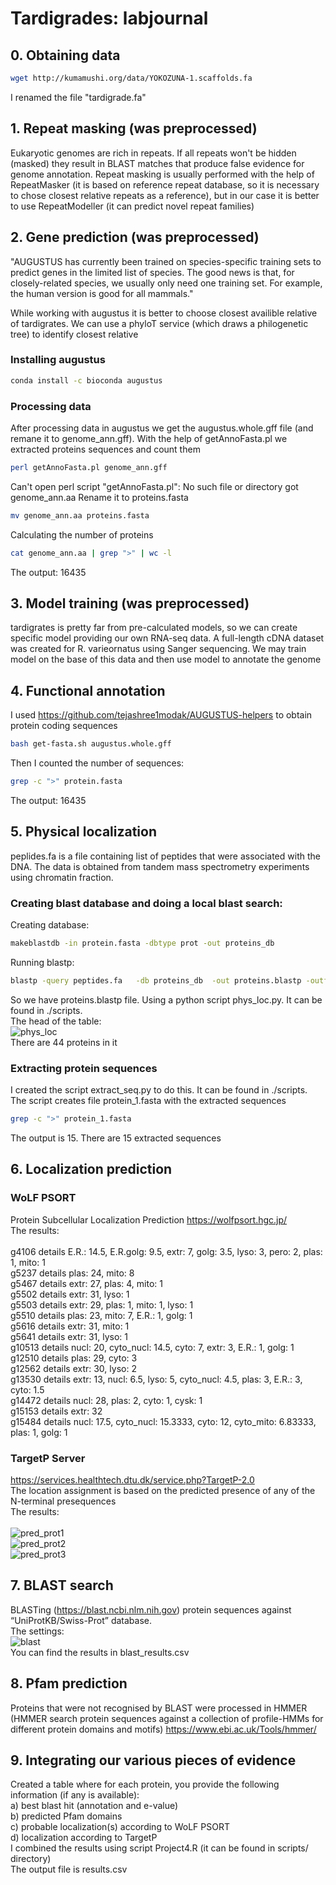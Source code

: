 # Tardigrades: labjournal

## 0. Obtaining data
```bash
wget http://kumamushi.org/data/YOKOZUNA-1.scaffolds.fa
```
I renamed the file "tardigrade.fa"

## 1. Repeat masking (was preprocessed)
Eukaryotic genomes are rich in repeats. If all repeats won't be hidden (masked) they result in BLAST matches that produce false evidence for genome annotation. Repeat masking is usually performed with the help of RepeatMasker (it is based on reference repeat database, so it is necessary to chose closest relative repeats as a reference), but in our case it is better to use RepeatModeller (it can predict novel repeat families)

## 2. Gene prediction (was preprocessed)
"AUGUSTUS has currently been trained on species-specific training sets to predict genes in the limited list of species. The good news is that, for closely-related species, we usually only need one training set. For example, the human version is good for all mammals."<br>

While working with augustus it is better to choose closest availible relative of tardigrates. We can use a phyloT service (which draws a philogenetic tree) to identify closest relative<br>
### Installing augustus
```bash 
conda install -c bioconda augustus
```
### Processing data
After processing data in augustus we get the augustus.whole.gff file (and remane it to genome_ann.gff). With the help of getAnnoFasta.pl we extracted proteins sequences and count them
```bash
perl getAnnoFasta.pl genome_ann.gff
```
Can't open perl script "getAnnoFasta.pl": No such file or directory
got genome_ann.aa Rename it to proteins.fasta
```bash
mv genome_ann.aa proteins.fasta
```
Calculating the number of proteins
```bash
cat genome_ann.aa | grep ">" | wc -l
```
The output:
16435

## 3. Model training (was preprocessed)
tardigrates is pretty far from pre-calculated models, so we can create specific model providing our own RNA-seq data. A full-length cDNA dataset was created for R. varieornatus using Sanger sequencing. We may train model on the base of this data and then use model to annotate the genome

## 4. Functional annotation 
I used https://github.com/tejashree1modak/AUGUSTUS-helpers to obtain protein coding sequences
```bash
bash get-fasta.sh augustus.whole.gff
```
Then I counted the number of sequences:
```bash
grep -c ">" protein.fasta
```
The output: 16435

## 5. Physical localization
peplides.fa is a file containing list of peptides that were associated with the DNA. The data is obtained from tandem mass spectrometry experiments using chromatin fraction. <br>
### Creating blast database and doing a local blast search:
Creating database:
```bash
makeblastdb -in protein.fasta -dbtype prot -out proteins_db
```
Running blastp:
```bash 
blastp -query peptides.fa   -db proteins_db  -out proteins.blastp -outfmt "6 qseqid sseqid evalue qcovs pident" -evalue 0.05  -task blastp-short

```
So we have proteins.blastp file. Using a python script phys_loc.py. It can be found in ./scripts.<br>
The head of the table:<br>
![phys_loc](./images/phys_loc.jpg "phys_loc") <br>
There are 44 proteins in it<br>

### Extracting protein sequences
I created the script extract_seq.py to do this. It can be found in ./scripts. The script creates file protein_1.fasta with the extracted sequences<br>
```bash
grep -c ">" protein_1.fasta
```
The output is 15. There are 15 extracted sequences

## 6. Localization prediction
### WoLF PSORT
Protein Subcellular Localization Prediction https://wolfpsort.hgc.jp/ <br>
The results:<br>
<br>
g4106 details E.R.: 14.5, E.R.golg: 9.5, extr: 7, golg: 3.5, lyso: 3, pero: 2, plas: 1, mito: 1 <br>
g5237 details plas: 24, mito: 8 <br>
g5467 details extr: 27, plas: 4, mito: 1 <br>
g5502 details extr: 31, lyso: 1 <br>
g5503 details extr: 29, plas: 1, mito: 1, lyso: 1 <br>
g5510 details plas: 23, mito: 7, E.R.: 1, golg: 1 <br>
g5616 details extr: 31, mito: 1 <br>
g5641 details extr: 31, lyso: 1 <br>
g10513 details nucl: 20, cyto_nucl: 14.5, cyto: 7, extr: 3, E.R.: 1, golg: 1 <br>
g12510 details plas: 29, cyto: 3 <br>
g12562 details extr: 30, lyso: 2 <br>
g13530 details extr: 13, nucl: 6.5, lyso: 5, cyto_nucl: 4.5, plas: 3, E.R.: 3, cyto: 1.5 <br>
g14472 details nucl: 28, plas: 2, cyto: 1, cysk: 1 <br>
g15153 details extr: 32 <br>
g15484 details nucl: 17.5, cyto_nucl: 15.3333, cyto: 12, cyto_mito: 6.83333, plas: 1, golg: 1

### TargetP Server

https://services.healthtech.dtu.dk/service.php?TargetP-2.0 <br>
 The location assignment is based on the predicted presence of any of the N-terminal presequences<br>
The results: <br>
<br>
![pred_prot1](./images/pred_prot1.jpg "pred_prot1") <br>
![pred_prot2](./images/pred_prot2.jpg "pred_prot2") <br>
![pred_prot3](./images/pred_prot3.jpg "pred_prot3") <br>

## 7. BLAST search
BLASTing (https://blast.ncbi.nlm.nih.gov) protein sequences against “UniProtKB/Swiss-Prot” database.<br>
The settings: <br>
![blast](./images/blast.jpg "blast") <br>
You can find the results in blast_results.csv<br>

## 8. Pfam prediction
Proteins that were not recognised by BLAST were processed in HMMER (HMMER search protein sequences against a collection of profile-HMMs for different protein domains and motifs) https://www.ebi.ac.uk/Tools/hmmer/

## 9. Integrating our various pieces of evidence
Created a table where for each protein, you provide the following information (if any is available): <br>
a) best blast hit (annotation and e-value)<br>
b) predicted Pfam domains<br>
c) probable localization(s) according to WoLF PSORT<br>
d) localization according to TargetP<br>
I combined the results using script Project4.R (it can be found in scripts/ directory)<br>
The output file is results.csv

